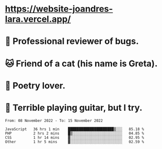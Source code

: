 # https://website-joandres-lara.vercel.app/
# 🐛 Professional reviewer of bugs.
# 🐱 Friend of a cat (his name is Greta).
# 📜 Poetry lover.
# 🎸 Terrible playing guitar, but I try.

<!--START_SECTION:waka-->

```text
From: 08 November 2022 - To: 15 November 2022

JavaScript   36 hrs 1 min    █████████████████████▒░░░   85.18 %
PHP          2 hrs 2 mins    █▒░░░░░░░░░░░░░░░░░░░░░░░   04.85 %
CSS          1 hr 14 mins    ▓░░░░░░░░░░░░░░░░░░░░░░░░   02.95 %
Other        1 hr 5 mins     ▓░░░░░░░░░░░░░░░░░░░░░░░░   02.59 %
```

<!--END_SECTION:waka-->
